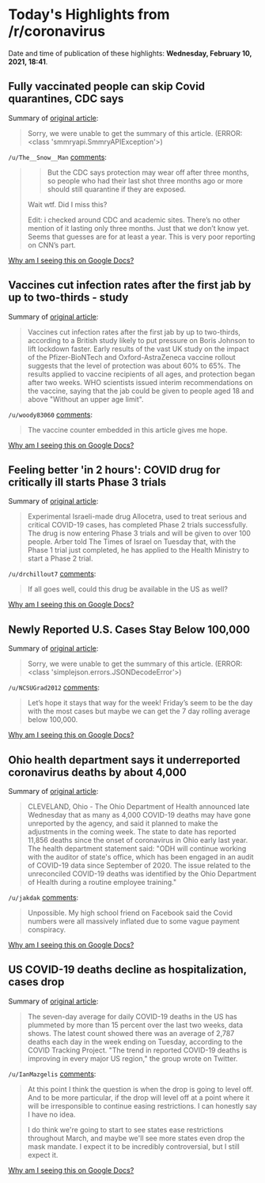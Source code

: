 # Today's Highlights from /r/coronavirus

Date and time of publication of these highlights: **Wednesday, February 10, 2021, 18:41**.

## Fully vaccinated people can skip Covid quarantines, CDC says

Summary of [original article](https://www.cnn.com/2021/02/10/health/covid-vaccinated-quarantine-cdc-guidance/index.html):

> Sorry, we were unable to get the summary of this article. (ERROR: <class 'smmryapi.SmmryAPIException'>)

`/u/The__Snow__Man` [comments](https://www.reddit.com/r/Coronavirus/comments/lh6p27/fully_vaccinated_people_can_skip_covid/):

> >But the CDC says protection may wear off after three months, so people who had their last shot three months ago or more should still quarantine if they are exposed. 
> 
> Wait wtf. Did I miss this?
> 
> Edit: i checked around CDC and academic sites. There’s no other mention of it lasting only three months. Just that we don’t know yet. Seems that guesses are for at least a year. This is very poor reporting on CNN’s part.

[Why am I seeing this on Google Docs?](https://docs.google.com/document/d/1Dc6We63vOXIZsc0op-Bt4abqkYjXzOigalQqFxmvvbM/edit?usp=sharing)

## Vaccines cut infection rates after the first jab by up to two-thirds - study

Summary of [original article](https://news.sky.com/story/covid-19-vaccines-cut-infection-rates-after-the-first-jab-by-up-to-two-thirds-study-12214514):

> Vaccines cut infection rates after the first jab by up to two-thirds, according to a British study likely to put pressure on Boris Johnson to lift lockdown faster. Early results of the vast UK study on the impact of the Pfizer-BioNTech and Oxford-AstraZeneca vaccine rollout suggests that the level of protection was about 60% to 65%. The results applied to vaccine recipients of all ages, and protection began after two weeks. WHO scientists issued interim recommendations on the vaccine, saying that the jab could be given to people aged 18 and above "Without an upper age limit".

`/u/woody83060` [comments](https://www.reddit.com/r/Coronavirus/comments/lh3rnl/vaccines_cut_infection_rates_after_the_first_jab/):

> The vaccine counter embedded in this article gives me hope.

[Why am I seeing this on Google Docs?](https://docs.google.com/document/d/1Dc6We63vOXIZsc0op-Bt4abqkYjXzOigalQqFxmvvbM/edit?usp=sharing)

## Feeling better 'in 2 hours': COVID drug for critically ill starts Phase 3 trials

Summary of [original article](https://www.timesofisrael.com/feeling-better-in-2-hours-covid-drug-for-critically-ill-starts-phase-3-trials/):

> Experimental Israeli-made drug Allocetra, used to treat serious and critical COVID-19 cases, has completed Phase 2 trials successfully. The drug is now entering Phase 3 trials and will be given to over 100 people. Arber told The Times of Israel on Tuesday that, with the Phase 1 trial just completed, he has applied to the Health Ministry to start a Phase 2 trial.

`/u/drchillout7` [comments](https://www.reddit.com/r/Coronavirus/comments/lgtp06/feeling_better_in_2_hours_covid_drug_for/):

> If all goes well, could this drug be available in the US as well?

[Why am I seeing this on Google Docs?](https://docs.google.com/document/d/1Dc6We63vOXIZsc0op-Bt4abqkYjXzOigalQqFxmvvbM/edit?usp=sharing)

## Newly Reported U.S. Cases Stay Below 100,000

Summary of [original article](https://www.wsj.com/livecoverage/covid-2021-02-10):

> Sorry, we were unable to get the summary of this article. (ERROR: <class 'simplejson.errors.JSONDecodeError'>)

`/u/NCSUGrad2012` [comments](https://www.reddit.com/r/Coronavirus/comments/lgxdem/newly_reported_us_cases_stay_below_100000/):

> Let’s hope it stays that way for the week!   Friday’s seem to be the day with the most cases but maybe we can get the 7 day rolling average below 100,000.

[Why am I seeing this on Google Docs?](https://docs.google.com/document/d/1Dc6We63vOXIZsc0op-Bt4abqkYjXzOigalQqFxmvvbM/edit?usp=sharing)

## Ohio health department says it underreported coronavirus deaths by about 4,000

Summary of [original article](https://www.cleveland.com/datacentral/2021/02/ohio-health-department-says-it-underreported-coronavirus-deaths-by-about-4000.html):

> CLEVELAND, Ohio - The Ohio Department of Health announced late Wednesday that as many as 4,000 COVID-19 deaths may have gone unreported by the agency, and said it planned to make the adjustments in the coming week. The state to date has reported 11,856 deaths since the onset of coronavirus in Ohio early last year. The health department statement said: "ODH will continue working with the auditor of state's office, which has been engaged in an audit of COVID-19 data since September of 2020. The issue related to the unreconciled COVID-19 deaths was identified by the Ohio Department of Health during a routine employee training."

`/u/jakdak` [comments](https://www.reddit.com/r/Coronavirus/comments/lh7v04/ohio_health_department_says_it_underreported/):

> Unpossible.  My high school friend on Facebook said the Covid numbers were all massively inflated due to some vague payment conspiracy.

[Why am I seeing this on Google Docs?](https://docs.google.com/document/d/1Dc6We63vOXIZsc0op-Bt4abqkYjXzOigalQqFxmvvbM/edit?usp=sharing)

## US COVID-19 deaths decline as hospitalization, cases drop

Summary of [original article](https://www.reportdoor.com/us-covid-19-deaths-decline-as-hospitalization-cases-drop/):

> The seven-day average for daily COVID-19 deaths in the US has plummeted by more than 15 percent over the last two weeks, data shows. The latest count showed there was an average of 2,787 deaths each day in the week ending on Tuesday, according to the COVID Tracking Project. "The trend in reported COVID-19 deaths is improving in every major US region," the group wrote on Twitter.

`/u/IanMazgelis` [comments](https://www.reddit.com/r/Coronavirus/comments/lh1u5s/us_covid19_deaths_decline_as_hospitalization/):

> At this point I think the question is when the drop is going to level off. And to be more particular, if the drop will level off at a point where it will be irresponsible to continue easing restrictions. I can honestly say I have no idea.
> 
> I do think we're going to start to see states ease restrictions throughout March, and maybe we'll see more states even drop the mask mandate. I expect it to be incredibly controversial, but I still expect it.

[Why am I seeing this on Google Docs?](https://docs.google.com/document/d/1Dc6We63vOXIZsc0op-Bt4abqkYjXzOigalQqFxmvvbM/edit?usp=sharing)

